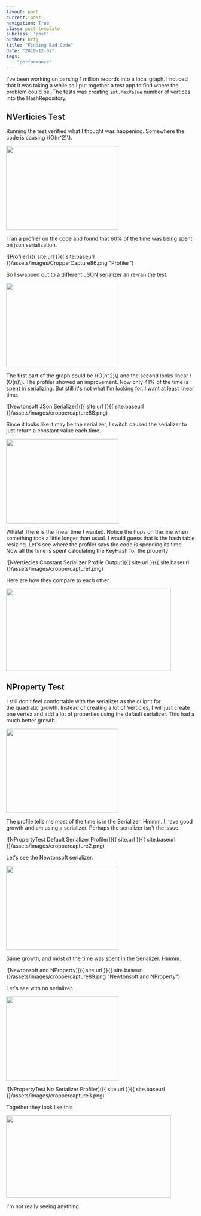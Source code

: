 ```yaml
---
layout: post
current: post
navigation: True
class: post-template
subclass: 'post'
author: brig
title: "Finding Bad Code"
date: "2010-12-02"
tags: 
  - "performance"
---
```


I've been working on parsing 1 million records into a local graph. I noticed that it was taking a while so I put together a test app to find where the problem could be. The tests was creating `int.MaxValue` number of vertices into the HashRepository.

## NVerticies Test

Running the test verified what I thought was happening. Somewhere the code is causing \\(O(n^2)\\).


<img loading="lazy" title="Growth" src="http://chart.apis.google.com/chart?chxt=x,y&amp;chs=300x225&amp;cht=s&amp;chds=0,169,0,6013,0,100&amp;chd=t:13,14,15,25,26,27,38,39,40,47,48,49,87,88,89,117,118,119,129,130,131,138,139,140,167,168,169|38,43,50,137,148,159,302,320,339,485,507,529,1656,1694,1732,2965,3016,3066,3585,3637,3689,4078,4137,4195,5874,5940,6008|84,23,69,81,47,94,60,93,64,54" alt="" width="300" height="225">

I ran a profiler on the code and found that 60% of the time was being spent on json serialization.

![Profiler]({{ site.url }}{{ site.baseurl }}/assets/images/CropperCapture86.png "Profiler")

So I swapped out to a different [JSON serializer](http://json.codeplex.com/) an re-ran the test.


<img loading="lazy" class="alignnone" title="JSon.NET Serializer" src="http://chart.apis.google.com/chart?chxt=x,y&amp;chs=300x225&amp;cht=s&amp;chds=5,51,0,316,0,100&amp;chd=t:-1,-1,-1,-1,5,6,7,8,9,10,11,12,13,14,15,16,17,18,19,20,21,22,23,24,25,26,27,28,29,30,31,32,33,34,35,36,37,38,39,40,41,42,43,44,45,46,47,48,49,50,-1|0,2,3,5,8,10,12,16,19,22,25,29,32,37,42,46,51,56,60,65,72,77,82,87,92,96,104,112,120,128,137,144,152,160,168,179,187,195,203,212,221,230,239,247,255,263,275,284,292,300,308,316|84,23,69,81,47,94,60,93,64,54" alt="" width="300" height="225">

The first part of the graph could be \\(O(n^2)\\) and the second looks linear \\(O(n)\\). The profiler showed an improvement. Now only 41% of the time is spent in serializing. But still it's not what I'm looking for. I want at least linear time.

![Newtonsoft JSon Serializer]({{ site.url }}{{ site.baseurl }}/assets/images/croppercapture88.png)

Since it looks like it may be the serializer, I switch caused the serializer to just return a constant value each time.

<img loading="lazy" class="alignnone" title="NVertex Constant Serializer" src="http://chart.apis.google.com/chart?chxt=x,y&amp;chs=300x225&amp;cht=s&amp;chds=0,50,0,100,0,100&amp;chd=t:0,1,2,3,4,5,6,7,8,9,10,11,12,13,14,15,16,17,18,19,20,21,22,23,24,25,26,27,28,29,30,31,32,33,34,35,36,37,38,39,40,41,42,43,44,45,46,47,48,49,50,-1|0,1,3,4,5,7,8,10,12,13,15,16,18,21,23,25,26,28,30,31,33,36,37,39,41,44,49,51,53,56,58,60,62,64,66,68,70,73,75,77,79,82,84,86,88,90,92,94,100,-1,-1,-1|84,23,69,81,47,94,60,93,64,54" alt="" width="300" height="225">

Whala! There is the linear time I wanted. Notice the hops on the line when something took a little longer than usual. I would guess that is the hash table resizing. Let's see where the profiler says the code is spending its time. Now all the time is spent calculating the KeyHash for the property

![NVertiecies Constant Serializer Profile Output]({{ site.url }}{{ site.baseurl }}/assets/images/croppercapture1.png)

Here are how they compare to each other

<img loading="lazy" class="alignnone" title="NVertexAll" src="http://chart.apis.google.com/chart?chs=440x220&amp;cht=lxy&amp;chco=3072F3,FF0000,FF9900&amp;chds=0,50,0,375,0,50,0,375,0,50,0,370&amp;chd=t:-1|0,1,3,4,5,7,8,10,12,13,15,16,18,21,23,25,26,28,30,31,33,36,37,39,41,44,49,51,53,56,58,60,62,64,66,68,70,73,75,77,79,82,84,86,88,90,92,94,100,102,105|-1|0,2,4,6,8,10,13,16,19,23,27,30,33,37,41,46,50,54,60,64,69,74,78,83,87,92,97,104,110,116,123,129,136,145,151,158,165,172,179,185,192,202,217,230,250,270,281,297,323,343,365|-1|0,2,3,5,8,10,12,16,19,22,25,29,32,37,42,46,51,56,60,65,72,77,82,87,92,96,104,112,120,128,137,144,152,160,168,179,187,195,203,212,221,230,239,247,255,263,275,284,292,300,308&amp;chdl=No+Serializer|Default|Newton&amp;chdlp=b&amp;chls=2,4,1|1|1&amp;chma=5,5,5,25|0,5" alt="" width="440" height="220">

## NProperty Test

I still don't feel comfortable with the serializer as the culprit for the quadratic growth. Instead of creating a lot of Verticies, I will just create one vertex and add a lot of properties using the default serializer. This had a much better growth.

<img loading="lazy" class="alignnone" title="NPropertyTest Default Serializer" src="http://chart.apis.google.com/chart?chxt=x,y&amp;chs=300x225&amp;cht=s&amp;chds=0,50,0,100,0,100&amp;chd=t:0,1,2,3,4,5,6,7,8,9,10,11,12,13,14,15,16,17,18,19,20,21,22,23,24,25,26,27,28,29,30,31,32,33,34,35,36,37,38,39,40,41,42,43,44,45,46,47,48,49,50,-1|0,1,3,4,5,7,8,10,12,13,15,16,18,21,23,25,26,28,30,31,33,36,37,39,41,44,49,51,53,56,58,60,62,64,66,68,70,73,75,77,79,82,84,86,88,90,92,94,100,-1,-1,-1|84,23,69,81,47,94,60,93,64,54" alt="" width="300" height="225">

The profile tells me most of the time is in the Serializer. Hmmm. I have good growth and am using a serializer. Perhaps the serializer isn't the issue.

![NPropertyTest Default Serializer Profiler]({{ site.url }}{{ site.baseurl }}/assets/images/croppercapture2.png)

Let's see the Newtonsoft serializer.

<img loading="lazy" class="alignnone" title="Property Only" src="http://chart.apis.google.com/chart?chxt=x,y&amp;chs=300x225&amp;cht=s&amp;chds=25,202,0,100,0,100&amp;chd=t:26,29,32,34,36,38,41,43,44,46,48,49,51,52,54,55,57,59,61,63,65,67,68,70,72,73,75,77,79,81,82,84,87,88,90,91,96,97,100,102,103,105,107,109,111,113,115,116,118,121,123,125,127,128,130,131,133,134,135,137,140,142,143,145,146,147,149,150,151,152,154,155,157,158,160,161,163,165,166,168,170,172,173,175,177,179,180,182,183,185,186,187,189,191,192,195,196,198,199,200,202|0,1,2,3,4,5,6,7,8,9,10,11,12,13,14,15,16,17,18,19,20,21,22,23,24,25,26,27,28,29,30,31,32,33,34,35,36,37,38,39,40,41,42,43,44,45,46,47,48,49,50,51,52,53,54,55,56,57,58,59,60,61,62,63,64,65,66,67,68,69,70,71,72,73,74,75,76,77,78,79,80,81,82,83,84,85,86,87,88,89,90,91,92,93,94,95,96,97,98,99,100|84,23,69,81,47,94,60,93,64,54" alt="" width="300" height="225">

Same growth, and most of the time was spent in the Serializer. Hmmm.

![Newtonsoft and NProperty]({{ site.url }}{{ site.baseurl }}/assets/images/croppercapture89.png "Newtonsoft and NProperty")

Let's see with no serializer.

<img loading="lazy" class="alignnone" title="NPropertyTest No Serializer" src="http://chart.apis.google.com/chart?chxt=x,y&amp;chs=300x225&amp;cht=s&amp;chds=0,100,0,38,0,100&amp;chd=t:0,1,2,3,4,5,6,7,8,9,10,11,12,13,14,15,16,17,18,19,20,21,22,23,24,25,26,27,28,29,30,31,32,33,34,35,36,37,38,39,40,41,42,43,44,45,46,47,48,49,50,51,52,53,54,55,56,57,58,59,60,61,62,63,64,65,66,67,68,69,70,71,72,73,74,75,76,77,78,79,80,81,82,83,84,85,86,87,88,89,90,91,92,93,94,95,96,97,98,99,100|0,1,1,1,2,2,2,3,3,3,4,4,5,5,5,6,6,7,7,7,8,8,9,9,9,10,10,10,11,11,12,12,12,13,13,13,14,14,14,15,15,16,16,16,17,17,18,18,18,19,19,19,20,20,21,21,22,22,22,23,23,23,24,24,25,25,26,26,26,27,27,27,28,28,28,29,29,29,30,30,30,31,31,32,32,32,33,33,33,34,34,35,35,35,36,36,36,37,37,37,38|84,23,69,81,47,94,60,93,64,54" alt="" width="300" height="225">

![NPropertyTest No Serializer Profiler]({{ site.url }}{{ site.baseurl }}/assets/images/croppercapture3.png)

Together they look like this

<img loading="lazy" title="NPropertyAll" src="http://chart.apis.google.com/chart?chs=440x220&amp;cht=lxy&amp;chco=3072F3,FF0000,FF9900&amp;chds=0,100,0,65,0,100,0,65,0,100,-5,65&amp;chd=t:-1|0.2,0.6,1,1.3,1.7,2,2.4,2.7,3,3.4,3.8,4.2,4.6,5,5.5,5.8,6.1,6.6,7,7.3,7.7,8.2,8.6,9,9.4,9.7,10,10.4,10.8,11.2,11.6,11.9,12.2,12.7,13,13.4,13.8,14.1,14.5,14.8,15.2,15.6,16,16.4,16.8,17.2,17.5,17.9,18.2,18.6,19,19.4,19.9,20.3,20.7,21.1,21.5,21.9,22.4,22.7,23.1,23.4,23.9,24.3,24.6,25.1,25.6,26,26.3,26.7,27.1,27.4,27.8,28.1,28.4,28.8,29.1,29.5,29.8,30.1,30.5,30.8,31.2,31.6,31.9,32.2,32.6,33,33.5,33.8,34.2,34.6,34.9,35.3,35.7,36.1,36.5,36.8,37.2,37.5,37.8|-1|0.3,1,1.8,2.7,3.4,4.2,4.8,5.5,6.1,6.8,7.3,7.9,8.7,9.3,9.8,10.5,11.3,11.9,12.7,13.2,13.9,14.7,15.3,15.9,16.5,17.1,17.7,18.3,18.8,19.4,20,20.6,21.2,21.8,22.5,23.1,23.7,24.3,24.9,25.8,26.3,26.9,27.9,28.5,29.1,29.6,30.1,30.7,31.2,31.8,32.4,33.3,34,34.7,35.4,35.9,36.7,37.2,37.9,38.7,39.2,39.9,40.4,41,41.7,42.4,43,43.5,44.1,44.8,45.5,46.2,47.2,47.9,48.5,49,49.7,50.3,50.8,51.4,52,52.6,53.3,54.1,54.6,55.3,55.9,56.5,57,57.7,58.3,58.9,59.4,60,60.5,61.1,61.6,62.2,62.9,63.8,64.7|-1|2.6,2.9,3.2,3.4,3.6,3.8,4.1,4.3,4.4,4.6,4.8,4.9,5.1,5.2,5.4,5.5,5.7,5.9,6.1,6.3,6.5,6.7,6.8,7,7.2,7.3,7.5,7.7,7.9,8.1,8.2,8.4,8.7,8.8,9,9.1,9.6,9.7,10,10.2,10.3,10.5,10.7,10.9,11.1,11.3,11.5,11.6,11.8,12.1,12.3,12.5,12.7,12.8,13,13.1,13.3,13.4,13.5,13.7,14,14.2,14.3,14.5,14.6,14.7,14.9,15,15.1,15.2,15.4,15.5,15.7,15.8,16,16.1,16.3,16.5,16.6,16.8,17,17.2,17.3,17.5,17.7,17.9,18,18.2,18.3,18.5,18.6,18.7,18.9,19.1,19.2,19.5,19.6,19.8,19.9,20,20.2&amp;chdl=No+Serializer|Default|Newton&amp;chdlp=b&amp;chls=2,4,1|1|1&amp;chma=5,5,5,25" alt="" width="440" height="220">

I'm not really seeing anything.

<script
  src="https://cdn.mathjax.org/mathjax/latest/MathJax.js?config=TeX-AMS-MML_HTMLorMML"
  type="text/javascript">
</script>